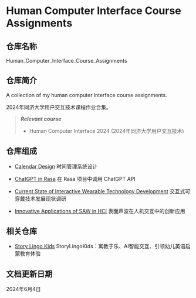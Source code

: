 # Human Computer Interface Course Assignments

## 仓库名称

Human_Computer_Interface_Course_Assignments

## 仓库简介

A collection of my human computer interface course assignments.

2024年同济大学用户交互技术课程作业合集。

> ***Relevant course***
> * Human Computer Interface 2024 (2024年同济大学用户交互技术)

## 仓库组成

* [Calendar Design](Calendar_Design)
时间管理系统设计

* [ChatGPT in Rasa](ChatGPT_in_Rasa)
在 Rasa 项目中调用 ChatGPT API

* [Current State of Interactive Wearable Technology Development](Current_State_of_Interactive_Wearable_Technology_Development)
交互式可穿戴技术发展现状调研

* [Innovative Applications of SAW in HCI](Innovative_Applications_of_SAW_in_HCI)
表面声波在人机交互中的创新应用

## 相关仓库

* [Story Lingo Kids](https://github.com/MinmusLin/Story_Lingo_Kids)
StoryLingoKids：寓教于乐、AI智能交互、引领幼儿英语启蒙教育体验

## 文档更新日期

2024年6月4日